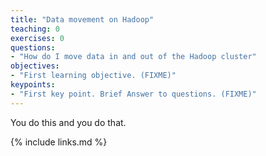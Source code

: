```yaml
---
title: "Data movement on Hadoop"
teaching: 0
exercises: 0
questions:
- "How do I move data in and out of the Hadoop cluster"
objectives:
- "First learning objective. (FIXME)"
keypoints:
- "First key point. Brief Answer to questions. (FIXME)"
---
```


You do this and you do that. 


{% include links.md %}
